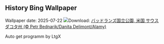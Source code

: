 ## History Bing Wallpaper
Wallpaper date: 2025-07-22
![](https://www.bing.com/th?id=OHR.BadlandsSunset_JA-JP4206808892_UHD.jpg&w=1000)Download: [バッドランズ国立公園, 米国 サウスダコタ州 (© Petr Bednarik/Danita Delimont/Alamy)](https://www.bing.com/th?id=OHR.BadlandsSunset_JA-JP4206808892_UHD.jpg)

Auto get programm by LtgX
